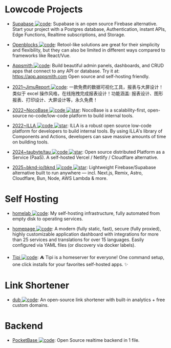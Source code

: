 # Lowcode Projects

- [Supabase ![code](https://ng-tech.icu/assets/code.svg)](https://supabase.com/): Supabase is an open source Firebase alternative. Start your project with a Postgres database, Authentication, instant APIs, Edge Functions, Realtime subscriptions, and Storage.

- [Openblocks ![code](https://ng-tech.icu/assets/code.svg)](https://github.com/openblocks-dev/openblocks): Retool-like solutions are great for their simplicity and flexibility, but they can also be limited in different ways compared to frameworks like React/Vue.

- [Appsmith ![code](https://ng-tech.icu/assets/code.svg)](https://github.com/appsmithorg/appsmith): Build beautiful admin panels, dashboards, and CRUD apps that connect to any API or database. Try it at: https://app.appsmith.com Open source and self-hosting friendly.

- [2021~JimuReport ![code](https://ng-tech.icu/assets/code.svg)](https://github.com/zhangdaiscott/JimuReport): 一款免费的数据可视化工具，报表与大屏设计！类似于 excel 操作风格，在线拖拽完成报表设计！功能涵盖: 报表设计、图形报表、打印设计、大屏设计等，永久免费！

- [2022~NocoBase ![code](https://ng-tech.icu/assets/code.svg) ![star](https://img.shields.io/github/stars/nocobase/nocobase)](https://github.com/nocobase/nocobase): NocoBase is a scalability-first, open-source no-code/low-code platform to build internal tools.

- [2022~ILLA ![code](https://ng-tech.icu/assets/code.svg) ![star](https://img.shields.io/github/stars/illacloud/illa-builder)](https://github.com/illacloud/illa-builder): ILLA is a robust open source low-code platform for developers to build internal tools. By using ILLA's library of Components and Actions, developers can save massive amounts of time on building tools.

- [2024~taubyte/tau ![code](https://ng-tech.icu/assets/code.svg) ![star](https://img.shields.io/github/stars/taubyte/tau)](https://github.com/taubyte/tau): Open source distributed Platform as a Service (PaaS). A self-hosted Vercel / Netlify / Cloudflare alternative.

- [2025~bknd-io/bknd ![code](https://ng-tech.icu/assets/code.svg) ![star](https://img.shields.io/github/stars/bknd-io/bknd)](https://github.com/bknd-io/bknd): Lightweight Firebase/Supabase alternative built to run anywhere — incl. Next.js, Remix, Astro, Cloudflare, Bun, Node, AWS Lambda & more.

# Self Hosting

- [homelab ![code](https://ng-tech.icu/assets/code.svg)](https://github.com/khuedoan/homelab): My self-hosting infrastructure, fully automated from empty disk to operating services.

- [homepage ![code](https://ng-tech.icu/assets/code.svg)](https://github.com/benphelps/homepage): A modern (fully static, fast), secure (fully proxied), highly customizable application dashboard with integrations for more than 25 services and translations for over 15 languages. Easily configured via YAML files (or discovery via docker labels).

- [Tipi ![code](https://ng-tech.icu/assets/code.svg)](https://github.com/meienberger/runtipi): ⛺️ Tipi is a homeserver for everyone! One command setup, one click installs for your favorites self-hosted apps. ✨

# Link Shortener

- [dub ![code](https://ng-tech.icu/assets/code.svg)](https://github.com/steven-tey/dub): An open-source link shortener with built-in analytics + free custom domains.

# Backend

- [PocketBase ![code](https://ng-tech.icu/assets/code.svg)](https://github.com/pocketbase/pocketbase): Open Source realtime backend in 1 file.

